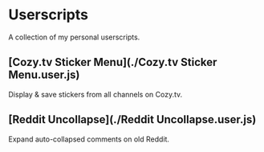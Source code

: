 # Userscripts

A collection of my personal userscripts.

## [Cozy.tv Sticker Menu](./Cozy.tv Sticker Menu.user.js)

Display & save stickers from all channels on Cozy.tv.

## [Reddit Uncollapse](./Reddit Uncollapse.user.js)

Expand auto-collapsed comments on old Reddit.

